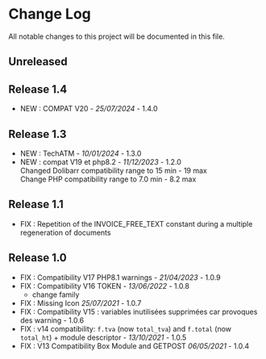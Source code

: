 # Change Log
All notable changes to this project will be documented in this file.

## Unreleased

## Release 1.4
- NEW : COMPAT V20 - *25/07/2024* - 1.4.0

## Release 1.3
- NEW : TechATM - *10/01/2024* - 1.3.0
- NEW : compat V19 et php8.2 - *11/12/2023* - 1.2.0  
  Changed Dolibarr compatibility range to 15 min - 19 max  
  Change PHP compatibility range to 7.0 min - 8.2 max

## Release 1.1
- FIX : Repetition of the INVOICE_FREE_TEXT constant during a multiple regeneration of documents


## Release 1.0
- FIX : Compatibility V17 PHP8.1 warnings - *21/04/2023* - 1.0.9
- FIX : Compatibility V16 TOKEN - *13/06/2022* - 1.0.8  
  - change family
- FIX : Missing Icon  *25/07/2021* - 1.0.7
- FIX : Compatibility V15 : variables inutilisées supprimées car provoques des warning - 1.0.6
- FIX : v14 compatibility: `f.tva` (now `total_tva`) and `f.total` (now `total_ht`)
  \+ module descriptor - *13/10/2021* - 1.0.5
- FIX : V13 Compatibility Box Module and GETPOST *06/05/2021* - 1.0.4

